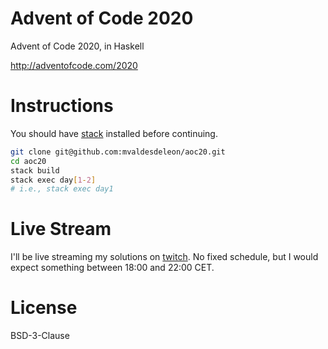 # Advent of Code 2020

Advent of Code 2020, in Haskell

http://adventofcode.com/2020

# Instructions

You should have [stack](https://docs.haskellstack.org/en/stable/README/) installed before continuing.

```sh
git clone git@github.com:mvaldesdeleon/aoc20.git
cd aoc20
stack build
stack exec day[1-2]
# i.e., stack exec day1
```

# Live Stream

I'll be live streaming my solutions on [twitch](https://www.twitch.tv/mvaldesdeleon). No fixed schedule, but I would expect something between 18:00 and 22:00 CET.

# License

BSD-3-Clause
